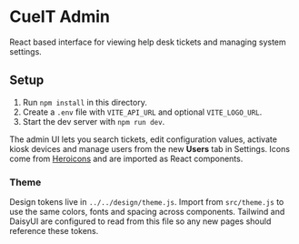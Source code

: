 # CueIT Admin

React based interface for viewing help desk tickets and managing system settings.

## Setup
1. Run `npm install` in this directory.
2. Create a `.env` file with `VITE_API_URL` and optional `VITE_LOGO_URL`.
3. Start the dev server with `npm run dev`.

The admin UI lets you search tickets, edit configuration values, activate kiosk devices and manage users from the new **Users** tab in Settings.
Icons come from [Heroicons](https://github.com/tailwindlabs/heroicons) and are imported as React components.

### Theme

Design tokens live in `../../design/theme.js`. Import from `src/theme.js` to use
the same colors, fonts and spacing across components. Tailwind and DaisyUI are
configured to read from this file so any new pages should reference these
tokens.

